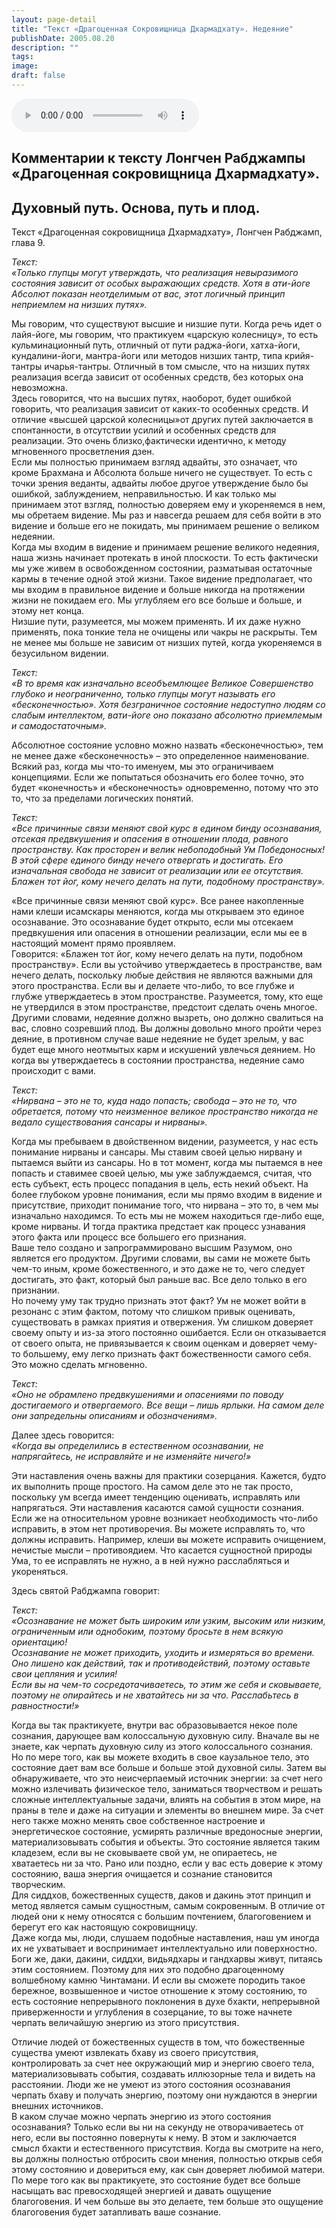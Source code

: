 ```yaml
---
layout: page-detail
title: "Текст «Драгоценная Сокровищница Дхармадхату». Недеяние"
publishDate: 2005.08.20
description: ""
tags:
image:
draft: false
---
```


<audio title="2005.08.20 - Текст «Драгоценная Сокровищница Дхармадхату». Недеяние.mp3" src="/upload/iblock/d2c/d2c768627c8991ff1d15acd720234d02.mp3" controls=""></audio>

## **Комментарии к тексту Лонгчен Рабджампы «Драгоценная сокровищница Дхармадхату».**

## **Духовный путь.** **Основа, путь и плод.**
  
  
 Текст «Драгоценная сокровищница Дхармадхату», Лонгчен Рабджамп, глава 9\.   
  
_Текст:_   
_«Только глупцы могут утверждать, что реализация невыразимого состояния зависит от особых выражающих средств. Хотя в ати-йоге Абсолют показан неотделимым от вас, этот логичный принцип неприемлем на низших путях»._   

 Мы говорим, что существуют высшие и низшие пути. Когда речь идет о лайя-йоге, мы говорим, что практикуем «царскую колесницу», то есть кульминационный путь, отличный от пути раджа-йоги, хатха-йоги, кундалини-йоги, мантра-йоги или методов низших тантр, типа крийя-тантры ичарья-тантры. Отличный в том смысле, что на низших путях реализация всегда зависит от особенных средств, без которых она невозможна.   
 Здесь говорится, что на высших путях, наоборот, будет ошибкой говорить, что реализация зависит от каких-то особенных средств. И отличие «высшей царской колесницы»от других путей заключается в спонтанности, в отсутствии усилий и особенных средств для реализации. Это очень близко,фактически идентично, к методу мгновенного просветления дзен.   
 Если мы полностью принимаем взгляд адвайты, это означает, что кроме Брахмана и Абсолюта больше ничего не существует. То есть с точки зрения веданты, адвайты любое другое утверждение было бы ошибкой, заблуждением, неправильностью. И как только мы принимаем этот взгляд, полностью доверяем ему и укореняемся в нем, мы обретаем видение. Мы раз и навсегда решаем для себя войти в это видение и больше его не покидать, мы принимаем решение о великом недеянии.   
 Когда мы входим в видение и принимаем решение великого недеяния, наша жизнь начинает протекать в иной плоскости. То есть фактически мы уже живем в освобожденном состоянии, разматывая остаточные кармы в течение одной этой жизни. Такое видение предполагает, что мы входим в правильное видение и больше никогда на протяжении жизни не покидаем его. Мы углубляем его все больше и больше, и этому нет конца.   
 Низшие пути, разумеется, мы можем применять. И их даже нужно применять, пока тонкие тела не очищены или чакры не раскрыты. Тем не менее мы больше не зависим от низших путей, когда укореняемся в безусильном видении.

  
_Текст:_   
_«В то время как изначально всеобъемлющее Великое Совершенство глубоко и неограниченно, только глупцы могут называть его «бесконечностью». Хотя безграничное состояние недоступно людям со слабым интеллектом, вати-йоге оно показано абсолютно приемлемым и самодостаточным»._   

 Абсолютное состояние условно можно назвать «бесконечностью», тем не менее даже «бесконечность» – это определенное наименование. Всякий раз, когда мы что-то именуем, мы это ограничиваем концепциями. Если же попытаться обозначить его более точно, это будет «конечность» и «бесконечность» одновременно, потому что это то, что за пределами логических понятий.

  
_Текст:_   
_«Все причинные связи меняют свой курс в едином бинду осознавания, отсекая предвкушения и опасения в отношении плода, равного пространству. Как просторен и велик небоподобный Ум Победоносных! В этой сфере единого бинду нечего отвергать и достигать. Его изначальная свобода не зависит от реализации или ее отсутствия. Блажен тот йог, кому нечего делать на пути, подобному пространству»._   

 «Все причинные связи меняют свой курс». Все ранее накопленные нами клеши исамскары меняются, когда мы открываем это единое осознавание. Это осознавание будет открыто, если мы отсекаем предвкушения или опасения в отношении реализации, если мы ее в настоящий момент прямо проявляем.   
 Говорится: «Блажен тот йог, кому нечего делать на пути, подобном пространству». Если вы устойчиво утверждаетесь в пространстве, вам нечего делать, поскольку любые действия не являются важными для этого пространства. Если вы и делаете что-либо, то все глубже и глубже утверждаетесь в этом пространстве. Разумеется, тому, кто еще не утвердился в этом пространстве, предстоит сделать очень многое. Другими словами, недеяние должно вызреть, оно должно свалиться на вас, словно созревший плод. Вы должны довольно много пройти через деяние, в противном случае ваше недеяние не будет зрелым, у вас будет еще много неотмытых карм и искушений увлечься деянием. Но когда вы утверждаетесь в состоянии пространства, недеяние само происходит с вами.

_Текст:_   
_«Нирвана – это не то, куда надо попасть; свобода – это не то, что обретается, потому что неизменное великое пространство никогда не ведало существования сансары и нирваны»._   

 Когда мы пребываем в двойственном видении, разумеется, у нас есть понимание нирваны и сансары. Мы ставим своей целью нирвану и пытаемся выйти из сансары. Но в тот момент, когда мы пытаемся в нее попасть и ставимее своей целью, мы уже заблуждаемся, считая, что есть субъект, есть процесс попадания в цель, есть некий объект. На более глубоком уровне понимания, если мы прямо входим в видение и присутствие, приходит понимание того, что нирвана – это то, в чем мы изначально находимся. То есть мы не можем находиться где-либо еще, кроме нирваны. И тогда практика предстает как процесс узнавания этого факта или процесс все большего его признания.   
 Ваше тело создано и запрограммировано высшим Разумом, оно является его продуктом. Другими словами, вы сами не можете быть чем-то иным, кроме божественного, и это даже не то, чего следует достигать, это факт, который был раньше вас. Все дело только в его признании.   
 Но почему уму так трудно признать этот факт? Ум не может войти в резонанс с этим фактом, потому что слишком привык оценивать, существовать в рамках приятия и отвержения. Ум слишком доверяет своему опыту и из-за этого постоянно ошибается. Если он отказывается от своего опыта, не привязывается к своим оценкам и доверяет чему-то большему, ему легко признать факт божественности самого себя. Это можно сделать мгновенно.

  
_Текст:_   
_«Оно не обрамлено предвкушениями и опасениями по поводу достигаемого и отвергаемого. Все вещи – лишь ярлыки. На самом деле они запредельны описаниям и обозначениям»._   
  
 Далее здесь говорится:   
_«Когда вы определились в естественном осознавании, не напрягайтесь, не исправляйте и не изменяйте ничего!»_   

 Эти наставления очень важны для практики созерцания. Кажется, будто их выполнить проще простого. На самом деле это не так просто, поскольку ум всегда имеет тенденцию оценивать, исправлять или напрягаться. Эти наставления касаются самой сущности сознания. Если же на относительном уровне возникает необходимость что-либо исправить, в этом нет противоречия. Вы можете исправлять то, что должны исправить. Например, клеши вы можете исправить очищением, нечистые мысли – противоядием. Что касается сущностной природы Ума, то ее исправлять не нужно, а в ней нужно расслабляться и укореняться.

 Здесь святой Рабджампа говорит:   
  
_Текст:_   
_«Осознавание не может быть широким или узким, высоким или низким, ограниченным или однобоким, поэтому бросьте в нем всякую ориентацию!_   
_Осознавание не может приходить, уходить и измеряться во времени. Оно лишено как действий, так и противодействий, поэтому оставьте свои цепляния и усилия!_   
_Если вы на чем-то сосредотачиваетесь, то этим же себя и сковываете, поэтому не опирайтесь и не хватайтесь ни за что. Расслабьтесь в равностности!»_   

 Когда вы так практикуете, внутри вас образовывается некое поле сознания, дарующее вам колоссальную духовную силу. Вначале вы не знаете, как черпать духовную силу из этого колоссального сознания. Но по мере того, как вы можете входить в свое каузальное тело, это состояние дает вам все больше и больше этой духовной силы. Затем вы обнаруживаете, что это неисчерпаемый источник энергии: за счет него можно излечивать физическое тело, заниматься творчеством и решать сложные интеллектуальные задачи, влиять на события в этом мире, на праны в теле и даже на ситуации и элементы во внешнем мире. За счет него также можно менять свое собственное настроение и энергетическое состояние, усмирять различные вредоносные энергии, материализовывать события и объекты. Это состояние является таким кладезем, если вы не сковываете свой ум, не опираетесь, не хватаетесь ни за что. Рано или поздно, если у вас есть доверие к этому состоянию, ваша энергия очищается и сознание становится творческим.   
 Для сиддхов, божественных существ, даков и дакинь этот принцип и метод является самым сущностным, самым сокровенным. В отличие от людей они к нему относятся с большим почтением, благоговением и берегут его как настоящую сокровищницу.   
 Даже когда мы, люди, слушаем подобные наставления, наш ум иногда их не ухватывает и воспринимает интеллектуально или поверхностно.   
 Боги же, даки, дакини, сиддхи, видьядхары и гандхарвы живут, питаясь этим состоянием. Поэтому для них это подобно драгоценному волшебному камню Чинтамани. И если вы сможете породить такое бережное, возвышенное и чистое отношение к этому состоянию, то есть состояние непрерывного поклонения в духе бхакти, непрерывной приверженности и углубления в созерцание, то вы тоже начнете черпать величайшую энергию из этого присутствия.   
  
 Отличие людей от божественных существ в том, что божественные существа умеют извлекать бхаву из своего присутствия, контролировать за счет нее окружающий мир и энергию своего тела, материализовывать события, создавать иллюзорные тела и видеть на расстоянии. Люди же не умеют из этого состояния осознавания черпать бхаву и получать энергию, поэтому они нуждаются в энергии внешних источников.   
 В каком случае можно черпать энергию из этого состояния осознавания? Только если вы ни на секунду не отворачиваетесь от него, если вы постоянно повернуты к нему. В этом и заключается смысл бхакти и естественного присутствия. Когда вы смотрите на него, вы должны полностью отбросить свои мнения, полностью открыв себя этому состоянию и довериться ему, как сын доверяет любимой матери.   
 По мере того как вы практикуете, это состояние будет все больше насыщать вас превосходящей энергией и давать ощущение благоговения. И чем больше вы это делаете, тем больше это ощущение благоговения будет затапливать ваше сознание.   
  
  
